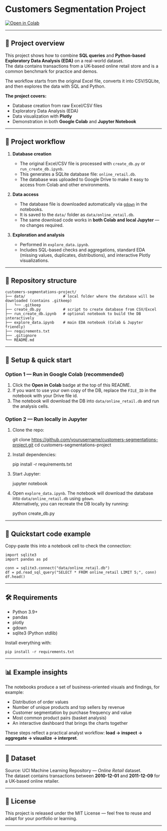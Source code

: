 # Customers Segmentation Project

[![Open in Colab](https://colab.research.google.com/assets/colab-badge.svg)](https://colab.research.google.com/github/yourusername/customers-segmentations-project/blob/main/explore_data.ipynb)

---

## 📌 Project overview
This project shows how to combine **SQL queries** and **Python-based Exploratory Data Analysis (EDA)** on a real-world dataset.  
The data contains transactions from a UK-based online retail store and is a common benchmark for practice and demos.

The workflow starts from the original Excel file, converts it into CSV/SQLite, and then explores the data with SQL and Python.

**The project covers:**
- Database creation from raw Excel/CSV files  
- Exploratory Data Analysis (EDA)  
- Data visualization with **Plotly**  
- Demonstration in both **Google Colab** and **Jupyter Notebook**

---

## 🚀 Project workflow

1. **Database creation**  
   - The original Excel/CSV file is processed with `create_db.py` or `run_create_db.ipynb`.  
   - This generates a SQLite database file: `online_retail.db`.  
   - The database was uploaded to Google Drive to make it easy to access from Colab and other environments.

2. **Data access**  
   - The database file is downloaded automatically via [`gdown`](https://github.com/wkentaro/gdown) in the notebooks.  
   - It is saved to the `data/` folder as `data/online_retail.db`.  
   - The same download code works in **both Colab and local Jupyter** — no changes required.

3. **Exploration and analysis**  
   - Performed in `explore_data.ipynb`.  
   - Includes SQL-based checks and aggregations, standard EDA (missing values, duplicates, distributions), and interactive Plotly visualizations.

---

## 📂 Repository structure
    customers-segmentations-project/
    ├── data/                 # local folder where the database will be downloaded (contains .gitkeep)
    │   └── .gitkeep
    ├── create_db.py          # script to create database from CSV/Excel
    ├── run_create_db.ipynb   # optional notebook to build the DB interactively
    ├── explore_data.ipynb    # main EDA notebook (Colab & Jupyter friendly)
    ├── requirements.txt
    ├── .gitignore
    └── README.md

---

## 🔧 Setup & quick start

### Option 1 — Run in Google Colab (recommended)
1. Click the **Open in Colab** badge at the top of this README.  
2. If you want to use your own copy of the DB, replace the `FILE_ID` in the notebook with your Drive file id.  
3. The notebook will download the DB into `data/online_retail.db` and run the analysis cells.

### Option 2 — Run locally in Jupyter
1. Clone the repo:
    
    git clone https://github.com/yourusername/customers-segmentations-project.git
    cd customers-segmentations-project

2. Install dependencies:

    pip install -r requirements.txt

3. Start Jupyter:

    jupyter notebook

4. Open `explore_data.ipynb`. The notebook will download the database into `data/online_retail.db` using `gdown`.  
   Alternatively, you can recreate the DB locally by running:

    python create_db.py

---

## 🧩 Quickstart code example
Copy-paste this into a notebook cell to check the connection:

    import sqlite3
    import pandas as pd

    conn = sqlite3.connect("data/online_retail.db")
    df = pd.read_sql_query("SELECT * FROM online_retail LIMIT 5;", conn)
    df.head()

---

## 🛠 Requirements
- Python 3.9+  
- pandas  
- plotly  
- gdown  
- sqlite3 (Python stdlib)

Install everything with:

    pip install -r requirements.txt

---

## 📊 Example insights
The notebooks produce a set of business-oriented visuals and findings, for example:
- Distribution of order values  
- Number of unique products and top sellers by revenue  
- Customer segmentation by purchase frequency and value  
- Most common product pairs (basket analysis)  
- An interactive dashboard that brings the charts together

These steps reflect a practical analyst workflow: **load → inspect → aggregate → visualize → interpret**.

---

## 📑 Dataset
Source: UCI Machine Learning Repository — *Online Retail* dataset.  
The dataset contains transactions between **2010-12-01** and **2011-12-09** for a UK-based online retailer.

---

## 📜 License
This project is released under the MIT License — feel free to reuse and adapt for your portfolio or learning.

---

